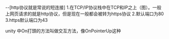 --[http协议就是常说的短连接]
1.在TCP/IP协议栈中在TCP和IP之上（图）。一般上网页请求的就是http协议，但是现在一般都会被转为https协议
2.默认端口为80
3.https默认端口为43

unity 中On打頭的方法叫做交互方法，像OnPointerUp这种

